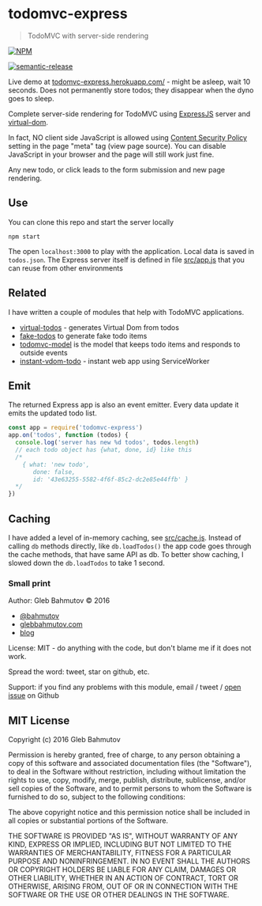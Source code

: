# todomvc-express
> TodoMVC with server-side rendering

[![NPM][todomvc-express-icon] ][todomvc-express-url]

[![semantic-release][semantic-image] ][semantic-url]

Live demo at [todomvc-express.herokuapp.com/](https://todomvc-express.herokuapp.com/) -
might be asleep, wait 10 seconds. Does not permanently store todos; they disappear when
the dyno goes to sleep.

Complete server-side rendering for TodoMVC using [ExpressJS](http://expressjs.com/)
server and [virtual-dom](https://github.com/Matt-Esch/virtual-dom).

In fact, NO client side
JavaScript is allowed using
[Content Security Policy](https://glebbahmutov.com/blog/disable-inline-javascript-for-security/)
setting in the page "meta" tag (view page source). You can disable JavaScript in your browser
and the page will still work just fine.

Any new todo, or click leads to the form submission and new page rendering.

## Use

You can clone this repo and start the server locally

    npm start

The open `localhost:3000` to play with the application. Local data is saved in `todos.json`.
The Express server itself is defined in file [src/app.js](src/app.js) that you can reuse from
other environments

## Related

I have written a couple of modules that help with TodoMVC applications.

* [virtual-todos](https://github.com/bahmutov/virtual-todos) - generates Virtual Dom from todos
* [fake-todos](https://github.com/bahmutov/fake-todos) to generate fake todo items
* [todomvc-model](https://github.com/bahmutov/todomvc-model) is the model that keeps
  todo items and responds to outside events
* [instant-vdom-todo](https://github.com/bahmutov/instant-vdom-todo) - instant web app
  using ServiceWorker

## Emit

The returned Express app is also an event emitter. Every data update it
emits the updated todo list.

```js
const app = require('todomvc-express')
app.on('todos', function (todos) {
  console.log('server has new %d todos', todos.length)
  // each todo object has {what, done, id} like this
  /*
    { what: 'new todo',
       done: false,
       id: '43e63255-5582-4f6f-85c2-dc2e85e44ffb' }
  */
})
```

## Caching

I have added a level of in-memory caching, see [src/cache.js](src/cache.js). Instead of calling `db` methods directly, like `db.loadTodos()` the app code goes through the cache methods, that have same API as db. To better show caching, I slowed down the `db.loadTodos` to take 1 second.

### Small print

Author: Gleb Bahmutov &copy; 2016

* [@bahmutov](https://twitter.com/bahmutov)
* [glebbahmutov.com](http://glebbahmutov.com)
* [blog](http://glebbahmutov.com/blog/)

License: MIT - do anything with the code, but don't blame me if it does not work.

Spread the word: tweet, star on github, etc.

Support: if you find any problems with this module, email / tweet /
[open issue](https://github.com/bahmutov/todomvc-express/issues) on Github

## MIT License

Copyright (c) 2016 Gleb Bahmutov

Permission is hereby granted, free of charge, to any person
obtaining a copy of this software and associated documentation
files (the "Software"), to deal in the Software without
restriction, including without limitation the rights to use,
copy, modify, merge, publish, distribute, sublicense, and/or sell
copies of the Software, and to permit persons to whom the
Software is furnished to do so, subject to the following
conditions:

The above copyright notice and this permission notice shall be
included in all copies or substantial portions of the Software.

THE SOFTWARE IS PROVIDED "AS IS", WITHOUT WARRANTY OF ANY KIND,
EXPRESS OR IMPLIED, INCLUDING BUT NOT LIMITED TO THE WARRANTIES
OF MERCHANTABILITY, FITNESS FOR A PARTICULAR PURPOSE AND
NONINFRINGEMENT. IN NO EVENT SHALL THE AUTHORS OR COPYRIGHT
HOLDERS BE LIABLE FOR ANY CLAIM, DAMAGES OR OTHER LIABILITY,
WHETHER IN AN ACTION OF CONTRACT, TORT OR OTHERWISE, ARISING
FROM, OUT OF OR IN CONNECTION WITH THE SOFTWARE OR THE USE OR
OTHER DEALINGS IN THE SOFTWARE.

[todomvc-express-icon]: https://nodei.co/npm/todomvc-express.svg?downloads=true
[todomvc-express-url]: https://npmjs.org/package/todomvc-express
[semantic-image]: https://img.shields.io/badge/%20%20%F0%9F%93%A6%F0%9F%9A%80-semantic--release-e10079.svg
[semantic-url]: https://github.com/semantic-release/semantic-release
